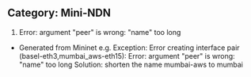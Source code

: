 ## Category: Mini-NDN

1. Error: argument "peer" is wrong: "name" too long 
- Generated from Mininet
e.g. Exception: Error creating interface pair (basel-eth3,mumbai_aws-eth15): Error: argument "peer" is wrong: "name" too long 
Solution: shorten the name mumbai-aws to mumbai
